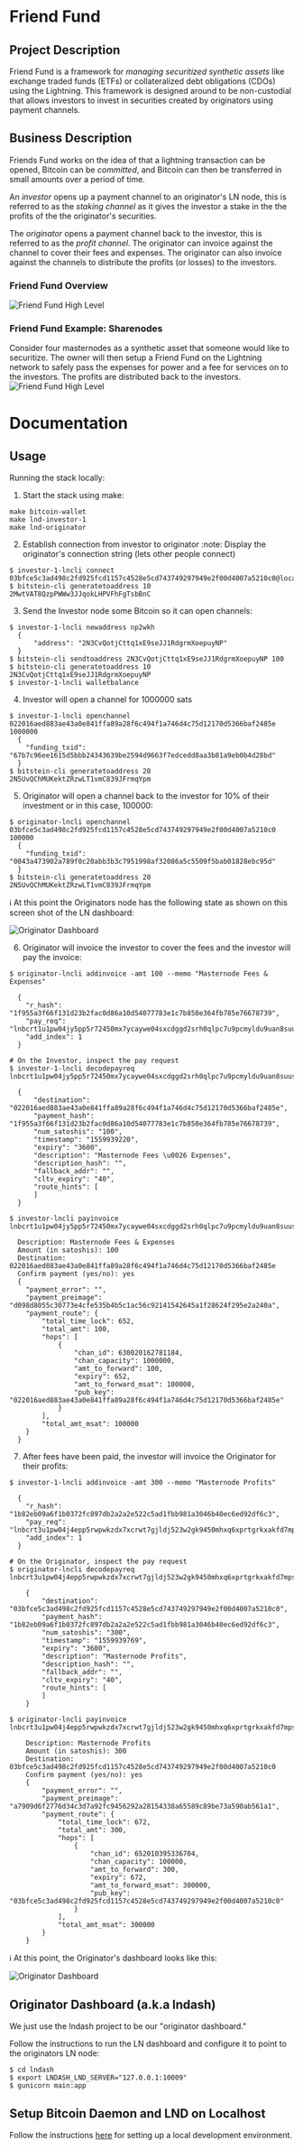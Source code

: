 # Friend Fund

## Project Description
Friend Fund is a framework for _managing securitized synthetic assets_ like exchange traded funds (ETFs) or collateralized debt obligations (CDOs) using the Lightning. This framework is designed around to be non-custodial that allows investors to invest in securities created by originators using payment channels.

## Business Description
Friends Fund works on the idea of that a lightning transaction can be opened, Bitcoin can be _committed_, and Bitcoin can then be transferred in small amounts over a period of time.

An *investor* opens up a payment channel to an originator's LN node, this is referred to as the *staking channel* as it gives the investor a stake in the the profits of the the originator's securities.

The *originator* opens a payment channel back to the investor, this is referred to as the *profit channel*. The originator can invoice against the channel to cover their fees and expenses. The originator can also invoice against the channels to distribute the profits (or losses) to the investors.

### Friend Fund Overview
![Friend Fund High Level](./docs/images/LND2.png)

### Friend Fund Example: Sharenodes
Consider four masternodes as a synthetic asset that someone would like to securitize. The owner will then setup a Friend Fund on the Lightning network to safely pass the expenses for power and a fee for services on to the investors. The profits are distributed back to the investors.
![Friend Fund High Level](./docs/images/LND.png)

# Documentation

## Usage
Running the stack locally:

1. Start the stack using make:
```
make bitcoin-wallet
make lnd-investor-1
make lnd-originator
```
2. Establish connection from investor to originator
:note: Display the originator's connection string (lets other people connect)
```
$ investor-1-lncli connect 03bfce5c3ad498c2fd925fcd1157c4528e5cd743749297949e2f00d4007a5210c0@localhost:9734
$ bitstein-cli generatetoaddress 10 2MwtVAT8QzpPWWw3JJqokLHPVFhFgTsbBnC
```
3. Send the Investor node some Bitcoin so it can open channels:
```
$ investor-1-lncli newaddress np2wkh
  {
      "address": "2N3CvQotjCttq1xE9seJJ1RdgrmXoepuyNP"
  }
$ bitstein-cli sendtoaddress 2N3CvQotjCttq1xE9seJJ1RdgrmXoepuyNP 100
$ bitstein-cli generatetoaddress 10 2N3CvQotjCttq1xE9seJJ1RdgrmXoepuyNP
$ investor-1-lncli walletbalance
```
4. Investor will open a channel for 1000000 sats
```
$ investor-1-lncli openchannel 022016aed883ae43a0e841ffa89a28f6c494f1a746d4c75d12170d5366baf2485e 1000000
  {
  	"funding_txid": "67b7c96ee1615d5bbb24343639be2594d9663f7edcedd8aa3b81a9eb0b4d28bd"
  }
$ bitstein-cli generatetoaddress 20 2N5UvQChMUKektZRzwLT1vmC839JFrmqYpm
```
5. Originator will open a channel back to the investor for 10% of their investment or in this case, 100000:
```
$ originator-lncli openchannel 03bfce5c3ad498c2fd925fcd1157c4528e5cd743749297949e2f00d4007a5210c0 100000
  {
  	"funding_txid": "0043a473902a789f0c20abb3b3c7951998af32086a5c5509f5bab01828ebc95d"
  }
$ bitstein-cli generatetoaddress 20 2N5UvQChMUKektZRzwLT1vmC839JFrmqYpm
```

:information_source: At this point the Originators node has the following state as shown on this screen shot of the LN dashboard:

![Originator Dashboard](./docs/images/lndash1.png)


6. Originator will invoice the investor to cover the fees and the investor will pay the invoice:
```
$ originator-lncli addinvoice -amt 100 --memo "Masternode Fees & Expenses"

  {
  	"r_hash": "1f955a3f66f131d23b2fac0d86a10d54077783e1c7b850e364fb785e76678739",
  	"pay_req": "lnbcrt1u1pw04jy5pp5r72450mx7ycaywe04sxcdggd2srh0qlpc7u9pcmyldu9uan8suusdp2f4shxar9wfhx7er9yprx2etnyqnzq3tcwpjkuum9wvcqzpgcyx3z2map4jhkrwtt8ts236szu7sn3lncc40wprdf5zfpvuyyff482mfldwauqkjkeslksmm9m98m5d0cjhz07336mf80u7k4s7xz5gqrce87t",
  	"add_index": 1
  }

# On the Investor, inspect the pay request
$ investor-1-lncli decodepayreq lnbcrt1u1pw04jy5pp5r72450mx7ycaywe04sxcdggd2srh0qlpc7u9pcmyldu9uan8suusdp2f4shxar9wfhx7er9yprx2etnyqnzq3tcwpjkuum9wvcqzpgcyx3z2map4jhkrwtt8ts236szu7sn3lncc40wprdf5zfpvuyyff482mfldwauqkjkeslksmm9m98m5d0cjhz07336mf80u7k4s7xz5gqrce87t

  {
      "destination": "022016aed883ae43a0e841ffa89a28f6c494f1a746d4c75d12170d5366baf2485e",
      "payment_hash": "1f955a3f66f131d23b2fac0d86a10d54077783e1c7b850e364fb785e76678739",
      "num_satoshis": "100",
      "timestamp": "1559939220",
      "expiry": "3600",
      "description": "Masternode Fees \u0026 Expenses",
      "description_hash": "",
      "fallback_addr": "",
      "cltv_expiry": "40",
      "route_hints": [
      ]
  }

$ investor-lncli payinvoice lnbcrt1u1pw04jy5pp5r72450mx7ycaywe04sxcdggd2srh0qlpc7u9pcmyldu9uan8suusdp2f4shxar9wfhx7er9yprx2etnyqnzq3tcwpjkuum9wvcqzpgcyx3z2map4jhkrwtt8ts236szu7sn3lncc40wprdf5zfpvuyyff482mfldwauqkjkeslksmm9m98m5d0cjhz07336mf80u7k4s7xz5gqrce87t

  Description: Masternode Fees & Expenses
  Amount (in satoshis): 100
  Destination: 022016aed883ae43a0e841ffa89a28f6c494f1a746d4c75d12170d5366baf2485e
  Confirm payment (yes/no): yes
  {
  	"payment_error": "",
  	"payment_preimage": "d098d8055c30773e4cfe535b4b5c1ac56c92141542645a1f28624f295e2a240a",
  	"payment_route": {
  		"total_time_lock": 652,
  		"total_amt": 100,
  		"hops": [
  			{
  				"chan_id": 630020162781184,
  				"chan_capacity": 1000000,
  				"amt_to_forward": 100,
  				"expiry": 652,
  				"amt_to_forward_msat": 100000,
  				"pub_key": "022016aed883ae43a0e841ffa89a28f6c494f1a746d4c75d12170d5366baf2485e"
  			}
  		],
  		"total_amt_msat": 100000
  	}
  }
```
7. After fees have been paid, the investor will invoice the Originator for their profits:
```
$ investor-1-lncli addinvoice -amt 300 --memo "Masternode Profits"

  {
  	"r_hash": "1b82eb09a6f1b0372fc897db2a2a2e522c5ad1fbb981a3046b40ec6ed92df6c3",
  	"pay_req": "lnbcrt3u1pw04j4epp5rwpwkzdx7xcrwt7gjldj523w2gk9450mhxq6xprtgrkxakfd7mpsdqaf4shxar9wfhx7er9ypg8ymmxd968xcqzpgkclwgknznsc64c0s509j8ed9u84he8snxhfmwskjwpgd8zasqdkrlpvqmjc08dx9rhgw6zdnz5su7u6zpsnxmvccue6n78g6e34k67qp8nhp3k",
  	"add_index": 1
  }

# On the Originator, inspect the pay request
$ originator-lncli decodepayreq lnbcrt3u1pw04j4epp5rwpwkzdx7xcrwt7gjldj523w2gk9450mhxq6xprtgrkxakfd7mpsdqaf4shxar9wfhx7er9ypg8ymmxd968xcqzpgkclwgknznsc64c0s509j8ed9u84he8snxhfmwskjwpgd8zasqdkrlpvqmjc08dx9rhgw6zdnz5su7u6zpsnxmvccue6n78g6e34k67qp8nhp3k

    {
        "destination": "03bfce5c3ad498c2fd925fcd1157c4528e5cd743749297949e2f00d4007a5210c0",
        "payment_hash": "1b82eb09a6f1b0372fc897db2a2a2e522c5ad1fbb981a3046b40ec6ed92df6c3",
        "num_satoshis": "300",
        "timestamp": "1559939769",
        "expiry": "3600",
        "description": "Masternode Profits",
        "description_hash": "",
        "fallback_addr": "",
        "cltv_expiry": "40",
        "route_hints": [
        ]
    }

$ originator-lncli payinvoice lnbcrt3u1pw04j4epp5rwpwkzdx7xcrwt7gjldj523w2gk9450mhxq6xprtgrkxakfd7mpsdqaf4shxar9wfhx7er9ypg8ymmxd968xcqzpgkclwgknznsc64c0s509j8ed9u84he8snxhfmwskjwpgd8zasqdkrlpvqmjc08dx9rhgw6zdnz5su7u6zpsnxmvccue6n78g6e34k67qp8nhp3k

    Description: Masternode Profits
    Amount (in satoshis): 300
    Destination: 03bfce5c3ad498c2fd925fcd1157c4528e5cd743749297949e2f00d4007a5210c0
    Confirm payment (yes/no): yes
    {
    	"payment_error": "",
    	"payment_preimage": "a7909d6f2776d34c3d7a92fc9456292a28154338a65589c89be73a590ab561a1",
    	"payment_route": {
    		"total_time_lock": 672,
    		"total_amt": 300,
    		"hops": [
    			{
    				"chan_id": 652010395336704,
    				"chan_capacity": 100000,
    				"amt_to_forward": 300,
    				"expiry": 672,
    				"amt_to_forward_msat": 300000,
    				"pub_key": "03bfce5c3ad498c2fd925fcd1157c4528e5cd743749297949e2f00d4007a5210c0"
    			}
    		],
    		"total_amt_msat": 300000
    	}
    }
```

:information_source: At this point, the Originator's dashboard looks like this:

![Originator Dashboard](./docs/images/lndash2.png)


##  Originator Dashboard (a.k.a lndash)
We just use the lndash project to be our "originator dashboard."

Follow the instructions to run the LN dashboard and configure it to point to the originators LN node:
```
$ cd lndash
$ export LNDASH_LND_SERVER="127.0.0.1:10009"
$ gunicorn main:app
```

## Setup Bitcoin Daemon and LND on Localhost
Follow the instructions [here](https://medium.com/@bitstein/setting-up-a-bitcoin-lightning-network-test-environment-ab967167594a) for setting up a local development environment.
